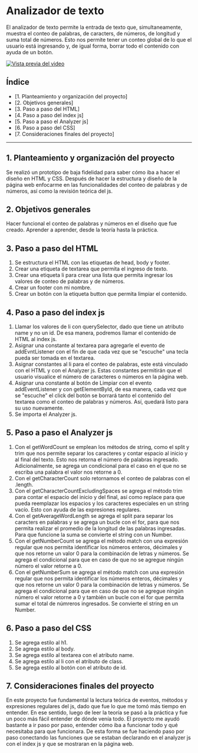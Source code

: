 # Analizador de texto
 El analizador de texto permite la entrada de texto que, simultaneamente, muestra el conteo de palabras, de caracters, de números, de longitud y suma total de números. Esto nos permite tener un conteo global de lo que el usuario está ingresando y, de igual forma, borrar todo el contenido con ayuda de un botón. 

[![Vista previa del video](assets/miniatura.png)](https://reccloud.com/es/u/4jmscwm)



## Índice

* [1. Planteamiento y organización del proyecto]
* [2. Objetivos generales]
* [3. Paso a paso del HTML]
* [4. Paso a paso del index js]
* [5. Paso a paso el Analyzer js]
* [6. Paso a paso del CSS]
* [7. Consideraciones finales del proyecto]

***

## 1. Planteamiento y organización del proyecto

Se realizó un prototipo de baja fidelidad para saber cómo iba a hacer el diseño en HTML y CSS. Después de hacer la estructura y diseño de la página web enfocarme en las funcionalidades del conteo de palabras y de números, así como la revisión teórica del js.

## 2. Objetivos generales
Hacer funcional el conteo de palabras y números en el diseño que fue creado. 
Aprender a aprender, desde la teoría hasta la práctica. 

## 3. Paso a paso del HTML
1. Se estructura el HTML con las etiquetas de head, body y footer.
2. Crear una etiqueta de textarea que permita el ingreso de texto.
3. Crear una etiqueta li para crear una lista que permita ingresar los valores de conteo de palabras y de números.
4. Crear un footer con mi nombre.
5. Crear un botón con la etiqueta button que permita limpiar el contenido.

## 4. Paso a paso del index js
1. Llamar los valores de li con querySelector, dado que tiene un atributo name y no un id. De esa manera, podremos llamar el contenido de HTML al index js.
2. Asignar una constante al textarea para agregarle el evento de addEvntListener con el fin de que cada vez que se "escuche" una tecla pueda ser tomada en el textarea.
3. Asignar constantes al li para el conteo de palabras, este está vinculado con el HTML y con el Analyzer js. Estas constantes permitirán que el usuario visualice el número de caracteres o números en la página web. 
4. Asignar una constante al botón de Limpiar con el evento addEventListener y con getElementById, de esa manera, cada vez que se "escuche" el click del botón se borrará tanto el contenido del textarea como el conteo de palabras y números. Así, quedará listo para su uso nuevamente. 
5. Se importa el Analyzer js.

## 5. Paso a paso el Analyzer js
1. Con el getWordCount se emplean los métodos de string, como el split y trim que nos permite separar los caracteres y contar espacio al inicio y al final del texto. Esto nos retorna el número de palabras ingresado. Adicionalmente, se agrega un condicional para el caso en el que no se escriba una palabra el valor nos retorne a 0.
2. Con el getCharacterCount solo retornamos el conteo de palabras con el .length.
3. Con el getCharacterCountExcludingSpaces se agrega el método trim para contar el espacio del inicio y del final, así como replace para que pueda reemplazar los espacios y los caracteres especiales en un string vacío. Esto con ayuda de las expresiones regulares. 
4. Con el getAverageWordLength se agrega el split para separar los caracters en palabras y se agrega un bucle con el for, para que nos permita realizar el promedio de la longitud de las palabras ingresadas. Para que funcione la suma se convierte el string con un Number. 
5. Con el getNumberCount se agrega el método match con una expresión regular que nos permita identificar los números enteros, décimales y que nos retorne un valor 0 para la combinación de letras y números. Se agrega el condicional para que en caso de que no se agregue ningún número el valor retorne a 0.
6. Con el getNumberSum se agrega el método match con una expresión regular que nos permita identificar los números enteros, décimales y que nos retorne un valor 0 para la combinación de letras y números. Se agrega el condicional para que en caso de que no se agregue ningún número el valor retorne a 0 y también un bucle con el for que permita sumar el total de númreros ingresados. Se convierte el string en un Number. 

## 6. Paso a paso del CSS
1. Se agrega estilo al h1.
2. Se agrega estilo al body.
3. Se agrega estilo al textarea con el atributo name.
4. Se agrega estilo al li con el atributo de class.
5. Se agrega estilo al botón con el atributo de id.

## 7. Consideraciones finales del proyecto
En este proyecto fue fundamental la lectura teórica de eventos, métodos y expresiones regulares del js, dado que fue lo que me tomó más tiempo en entender. En ese sentido, luego de leer la teoría se pasó a la práctica y fue un poco más fácil entender de dónde venía todo. 
El proyecto me ayudó bastante a ir paso por paso, entender cómo iba a funcionar todo y qué necesitaba para que funcionara. De esta forma se fue haciendo paso por paso conectando las funciones que se estaban declarando en el analyzer js con el index js y que se mostraran en la página web. 
